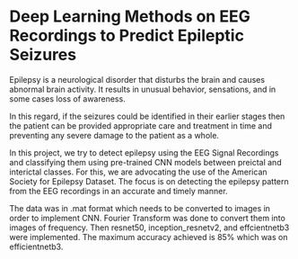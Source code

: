 # Deep Learning Methods on EEG Recordings to Predict Epileptic Seizures
Epilepsy is a neurological disorder that disturbs the brain and causes abnormal brain activity. It results in unusual behavior, sensations, and in some cases loss of awareness.

In this regard, if the seizures could be identified in their earlier stages then the patient can be provided appropriate care and treatment in time and preventing any severe damage to the patient as a whole.

In this project, we try to detect epilepsy using the EEG Signal Recordings and classifying them using pre-trained CNN models between preictal and interictal classes. For this, we are advocating the use of the American Society for Epilepsy Dataset. The focus is on detecting the epilepsy pattern from the EEG recordings in an accurate and timely manner.

The data was in .mat format which needs to be converted to images in order to implement CNN. Fourier Transform was done to convert them into images of frequency. Then resnet50, inception_resnetv2, and effcientnetb3 were implemented. The maximum accuracy achieved is 85% which was on efficientnetb3.
